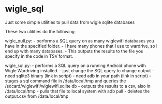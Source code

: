 # wigle_sql
Just some simple utilities to pull data from wigle sqlite databases

These two utilities do the following:

wigle_pull.py: - performs a SQL query on as many wiglewifi databases you have in the specified folder.
               - I have many phones that I use to wardrive, so I end up with many databases.
               - This outputs the results to the file you specify in the code in TSV format.

wigle_sql.py: - performs a SQL query on a running Android phone with Wigle Wardriving installed.
              - just change the SQL query to change output
              - need sqlite3 binary (link in script)
              - need adb in your path (link in script)
              - stages a sql command file in /data/local/tmp and queries the /sdcard/wiglewifi/wiglewifi.sqlite db
              - outputs the results to a csv, also in /data/local/tmp
              - pulls that file to local system with adb pull
              - deletes the output.csv from /data/local/tmp
